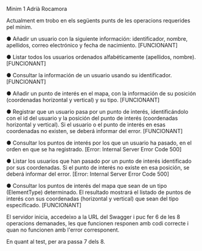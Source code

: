 Minim 1 Adrià Rocamora

Actualment em trobo en els següents punts de les operacions requerides pel mínim.


● Añadir un usuario con la siguiente información: identificador, nombre,
apellidos, correo electrónico y fecha de nacimiento. [FUNCIONANT]

● Listar todos los usuarios ordenados alfabéticamente (apellidos, nombre). [FUNCIONANT]

● Consultar la información de un usuario usando su identificador. [FUNCIONANT]

● Añadir un punto de interés en el mapa, con la información de su posición
(coordenadas horizontal y vertical) y su tipo. [FUNCIONANT]

● Registrar que un usuario pasa por un punto de interés, identificándolo
con el id del usuario y la posición del punto de interés (coordenadas
horizontal y vertical). Si el usuario o el punto de interés en esas
coordenadas no existen, se deberá informar del error. [FUNCIONANT]

● Consultar los puntos de interés por los que un usuario ha pasado, en el
orden en que se ha registrado. [Error: Internal Server Error Code 500]

● Listar los usuarios que han pasado por un punto de interés identificado
por sus coordenadas. Si el punto de interés no existe en esa posición, se
deberá informar del error.  [Error: Internal Server Error Code 500]

● Consultar los puntos de interés del mapa que sean de un tipo
(ElementType) determinado. El resultado mostrará el listado de puntos
de interés con sus coordenadas (horizontal y vertical) que sean
del tipo especificado. [FUNCIONANT]

El servidor inicia, accedeixo a la URL del Swagger i puc fer 6 de les 8 operacions demanades,
les que funcionen responen amb codi correcte i quan no funcionen amb l'error corresponent.

En quant al test, per ara passa 7 dels 8.
